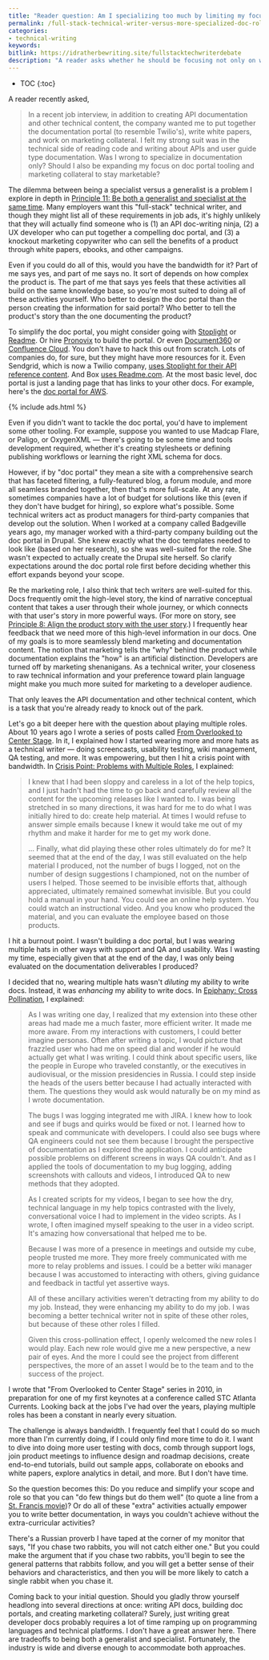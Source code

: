 ```yaml
---
title: "Reader question: Am I specializing too much by limiting my focus to docs only?"
permalink: /full-stack-technical-writer-versus-more-specialized-doc-role/
categories:
- technical-writing
keywords:
bitlink: https://idratherbewriting.site/fullstacktechwriterdebate
description: "A reader asks whether he should be focusing not only on writing good developer docs but also building out doc portals and marketing material &mdash; in other words, being more of a 'full-stack' technical writer. This question taps into the dilemma between being a specialist or generalist."
---
```


* TOC
{:toc}

A reader recently asked,

> In a recent job interview, in addition to creating API documentation and other technical content, the company wanted me to put together the documentation portal (to resemble Twilio's), write white papers, and work on marketing collateral. I felt my strong suit was in the technical side of reading code and writing about APIs and user guide type documentation. Was I wrong to specialize in documentation only? Should I also be expanding my focus on doc portal tooling and marketing collateral to stay marketable?

The dilemma between being a specialist versus a generalist is a problem I explore in depth in [Principle 11: Be both a generalist and specialist at the same time](/simplifying-complexity/both-a-generalist-and-specialist-at-same-time.html). Many employers want this "full-stack" technical writer, and though they might list all of these requirements in job ads, it's highly unlikely that they will actually find someone who is (1) an API doc-writing ninja, (2) a UX developer who can put together a compelling doc portal, and (3) a knockout marketing copywriter who can sell the benefits of a product through white papers, ebooks, and other campaigns.

Even if you could do all of this, would you have the bandwidth for it? Part of me says yes, and part of me says no. It sort of depends on how complex the product is. The part of me that says yes feels that these activities all build on the same knowledge base, so you're most suited to doing all of these activities yourself. Who better to design the doc portal than the person creating the information for said portal? Who better to tell the product's story than the one documenting the product?

To simplify the doc portal, you might consider going with [Stoplight](https://stoplight.io/) or [Readme](https://readme.com/). Or hire [Pronovix](https://pronovix.com/) to build the portal. Or even [Document360](https://document360.io/) or [Confluence Cloud](https://www.atlassian.com/software/confluence). You don't have to hack this out from scratch. Lots of companies do, for sure, but they might have more resources for it. Even Sendgrid, which is now a Twilio company, [uses Stoplight for their API reference content](https://sendgrid.com/docs/api-reference/). And Box [uses Readme.com](https://developer.box.com/). At the most basic level, doc portal is just a landing page that has links to your other docs. For example, here's the [doc portal for AWS](https://docs.aws.amazon.com/).

{% include ads.html %}

Even if you didn't want to tackle the doc portal, you'd have to implement some other tooling. For example, suppose you wanted to use Madcap Flare, or Paligo, or OxygenXML &mdash; there's going to be some time and tools development required, whether it's creating stylesheets or defining publishing workflows or learning the right XML schema for docs.

However, if by "doc portal" they mean a site with a comprehensive search that has faceted filtering, a fully-featured blog, a forum module, and more all seamless branded together, then that's more full-scale. At any rate, sometimes companies have a lot of budget for solutions like this (even if they don't have budget for hiring), so explore what's possible. Some technical writers act as product managers for third-party companies that develop out the solution. When I worked at a company called Badgeville years ago, my manager worked with a third-party company building out the doc portal in Drupal. She knew exactly what the doc templates needed to look like (based on her research), so she was well-suited for the role. She wasn't expected to actually create the Drupal site herself. So clarify expectations around the doc portal role first before deciding whether this effort expands beyond your scope.

Re the marketing role, I also think that tech writers are well-suited for this. Docs frequently omit the high-level story, the kind of narrative conceptual content that takes a user through their whole journey, or which connects with that user's story in more powerful ways. (For more on story, see [Principle 8: Align the product story with the user story](/simplifying-complexity/articulate-invisible-stories-that-influence-action.html).) I frequently hear feedback that we need more of this high-level information in our docs. One of my goals is to more seamlessly blend marketing and documentation content. The notion that marketing tells the "why" behind the product while documentation explains the "how" is an artificial distinction. Developers are turned off by marketing shenanigans. As a technical writer, your closeness to raw technical information and your preference toward plain language might make you much more suited for marketing to a developer audience.

That only leaves the API documentation and other technical content, which is a task that you're already ready to knock out of the park.

Let's go a bit deeper here with the question about playing multiple roles. About 10 years ago I wrote a series of posts called [From Overlooked to Center Stage](/2010/04/11/if-youre-in-atlanta-next-week-be-sure-to-check-out-currents/). In it, I explained how I started wearing more and more hats as a technical writer &mdash; doing screencasts, usability testing, wiki management, QA testing, and more. It was empowering, but then I hit a crisis point with bandwidth. In [Crisis Point: Problems with Multiple Roles](/2010/04/24/crisis-point-problems-with-multiple-roles-overlooked/), I explained:

> I knew that I had been sloppy and careless in a lot of the help topics, and I just hadn't had the time to go back and carefully review all the content for the upcoming releases like I wanted to. I was being stretched in so many directions, it was hard for me to do what I was initially hired to do: create help material. At times I would refuse to answer simple emails because I knew it would take me out of my rhythm and make it harder for me to get my work done.
>
> ...
> Finally, what did playing these other roles ultimately do for me? It seemed that at the end of the day, I was still evaluated on the help material I produced, not the number of bugs I logged, not on the number of design suggestions I championed, not on the number of users I helped. Those seemed to be invisible efforts that, although appreciated, ultimately remained somewhat invisible. But you could hold a manual in your hand. You could see an online help system. You could watch an instructional video. And you know who produced the material, and you can evaluate the employee based on those products.

I hit a burnout point. I wasn't building a doc portal, but I was wearing multiple hats in other ways with support and QA and usability. Was I wasting my time, especially given that at the end of the day, I was only being evaluated on the documentation deliverables I produced?

I decided that no, wearing multiple hats wasn't *diluting* my ability to write docs. Instead, it was *enhancing* my ability to write docs. In [Epiphany: Cross Pollination](/2010/04/25/epiphany-cross-pollination-overlooked/), I explained:

> As I was writing one day, I realized that my extension into these other areas had made me a much faster, more efficient writer. It made me more aware. From my interactions with customers, I could better imagine personas. Often after writing a topic, I would picture that frazzled user who had me on speed dial and wonder if he would actually get what I was writing. I could think about specific users, like the people in Europe who traveled constantly, or the executives in audiovisual, or the mission presidencies in Russia. I could step inside the heads of the users better because I had actually interacted with them. The questions they would ask would naturally be on my mind as I wrote documentation.
>
> The bugs I was logging integrated me with JIRA. I knew how to look and see if bugs and quirks would be fixed or not. I learned how to speak and communicate with developers. I could also see bugs where QA engineers could not see them because I brought the perspective of documentation as I explored the application. I could anticipate possible problems on different screens in ways QA couldn't. And as I applied the tools of documentation to my bug logging, adding screenshots with callouts and videos, I introduced QA to new methods that they adopted.
>
> As I created scripts for my videos, I began to see how the dry, technical language in my help topics contrasted with the lively, conversational voice I had to implement in the video scripts. As I wrote, I often imagined myself speaking to the user in a video script. It's amazing how conversational that helped me to be.
>
> Because I was more of a presence in meetings and outside my cube, people trusted me more. They more freely communicated with me more to relay problems and issues. I could be a better wiki manager because I was accustomed to interacting with others, giving guidance and feedback in tactful yet assertive ways.
>
> All of these ancillary activities weren't detracting from my ability to do my job. Instead, they were enhancing my ability to do my job. I was becoming a better technical writer not in spite of these other roles, but because of these other roles I filled.
>
> Given this cross-pollination effect, I openly welcomed the new roles I would play. Each new role would give me a new perspective, a new pair of eyes. And the more I could see the project from different perspectives, the more of an asset I would be to the team and to the success of the project.

I wrote that "From Overlooked to Center Stage" series in 2010, in preparation for one of my first keynotes at a conference called STC Atlanta Currents. Looking back at the jobs I've had over the years, playing multiple roles has been a constant in nearly every situation.

The challenge is always bandwidth. I frequently feel that I could do so much more than I'm currently doing, if I could only find more time to do it. I want to dive into doing more user testing with docs, comb through support logs, join product meetings to influence design and roadmap decisions, create end-to-end tutorials, build out sample apps, collaborate on ebooks and white papers, explore analytics in detail, and more. But I don't have time.

So the question becomes this: Do you reduce and simplify your scope and role so that you can "do few things but do them well" (to quote a line from a [St. Francis movie](/2008/07/23/tips-for-distributing-the-workload-among-your-team-answering-a-readers-question/))? Or do all of these "extra" activities actually empower you to write better documentation, in ways you couldn't achieve without the extra-curricular activities?

There's a Russian proverb I have taped at the corner of my monitor that says, "If you chase two rabbits, you will not catch either one." But you could make the argument that if you chase two rabbits, you'll begin to see the general patterns that rabbits follow, and you will get a better sense of their behaviors and characteristics, and then you will be more likely to catch a single rabbit when you chase it.

Coming back to your initial question. Should you gladly throw yourself headlong into several directions at once: writing API docs, building doc portals, and creating marketing collateral? Surely, just writing great developer docs probably requires a lot of time ramping up on programming languages and technical platforms. I don't have a great answer here. There are tradeoffs to being both a generalist and specialist. Fortunately, the industry is wide and diverse enough to accommodate both approaches.
